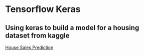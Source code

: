 # Tensorflow Keras

## Using keras to build a model for a housing dataset from kaggle
[House Sales Prediction](https://www.kaggle.com/harlfoxem/housesalesprediction)

